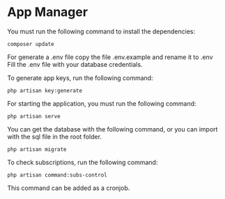 # App Manager

You must run the following command to install the dependencies:
```
composer update
```

For generate a .env file copy the file .env.example and rename it to .env<br>
Fill the .env file with your database credentials.

To generate app keys, run the following command:
```
php artisan key:generate
```

For starting the application, you must run the following command:
```
php artisan serve
```

You can get the database with the following command, or you can import with the sql file in the root folder.
```
php artisan migrate
```

To check subscriptions, run the following command:
```
php artisan command:subs-control
```
This command can be added as a cronjob.
